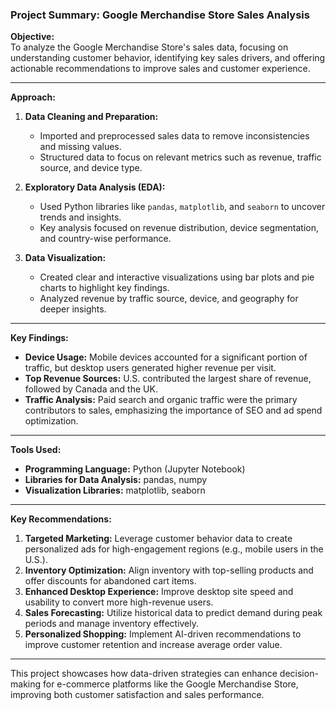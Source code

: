 ### Project Summary: Google Merchandise Store Sales Analysis

**Objective:**  
To analyze the Google Merchandise Store's sales data, focusing on understanding customer behavior, identifying key sales drivers, and offering actionable recommendations to improve sales and customer experience.

---

**Approach:**  
1. **Data Cleaning and Preparation:**  
   - Imported and preprocessed sales data to remove inconsistencies and missing values.
   - Structured data to focus on relevant metrics such as revenue, traffic source, and device type.

2. **Exploratory Data Analysis (EDA):**  
   - Used Python libraries like `pandas`, `matplotlib`, and `seaborn` to uncover trends and insights.
   - Key analysis focused on revenue distribution, device segmentation, and country-wise performance.

3. **Data Visualization:**  
   - Created clear and interactive visualizations using bar plots and pie charts to highlight key findings.
   - Analyzed revenue by traffic source, device, and geography for deeper insights.

---

**Key Findings:**  
- **Device Usage:** Mobile devices accounted for a significant portion of traffic, but desktop users generated higher revenue per visit.  
- **Top Revenue Sources:** U.S. contributed the largest share of revenue, followed by Canada and the UK.  
- **Traffic Analysis:** Paid search and organic traffic were the primary contributors to sales, emphasizing the importance of SEO and ad spend optimization.  

---

**Tools Used:**  
- **Programming Language:** Python (Jupyter Notebook)  
- **Libraries for Data Analysis:** pandas, numpy  
- **Visualization Libraries:** matplotlib, seaborn  

---

**Key Recommendations:**  
1. **Targeted Marketing:** Leverage customer behavior data to create personalized ads for high-engagement regions (e.g., mobile users in the U.S.).  
2. **Inventory Optimization:** Align inventory with top-selling products and offer discounts for abandoned cart items.  
3. **Enhanced Desktop Experience:** Improve desktop site speed and usability to convert more high-revenue users.  
4. **Sales Forecasting:** Utilize historical data to predict demand during peak periods and manage inventory effectively.  
5. **Personalized Shopping:** Implement AI-driven recommendations to improve customer retention and increase average order value.

---

This project showcases how data-driven strategies can enhance decision-making for e-commerce platforms like the Google Merchandise Store, improving both customer satisfaction and sales performance.
